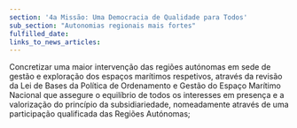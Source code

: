 ```yaml
---
section: '4a Missão: Uma Democracia de Qualidade para Todos'
sub_section: "Autonomias regionais mais fortes"
fulfilled_date:
links_to_news_articles:
---
```


Concretizar uma maior intervenção das regiões autónomas em sede de gestão e exploração dos espaços marítimos respetivos, através da revisão da Lei de Bases da Política de Ordenamento e Gestão do Espaço Marítimo Nacional que assegure o equilíbrio de todos os interesses em presença e a valorização do princípio da subsidiariedade, nomeadamente através de uma participação qualificada das Regiões Autónomas;